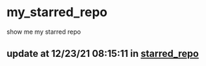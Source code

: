 # my_starred_repo
show me my starred repo

update at 12/23/21 08:15:11 in [starred_repo](./index.html)
---

